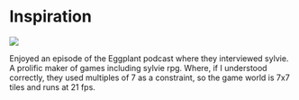 # Inspiration

![](https://db-feed.s3.us-east-1.amazonaws.com/next-s3-uploads/ad46d53f-2362-4571-9bef-65bd31441618/sylvie_rpg_7.png)

Enjoyed an episode of the Eggplant podcast where they interviewed sylvie. A prolific maker of games including sylvie rpg. Where, if I understood correctly, they used multiples of 7 as a constraint, so the game world is 7x7 tiles and runs at 21 fps.